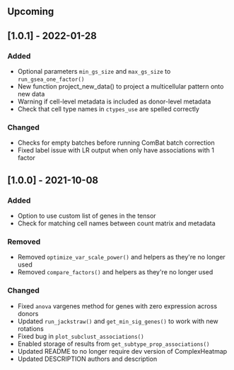 ## Upcoming

## [1.0.1] - 2022-01-28

### Added
- Optional parameters `min_gs_size` and `max_gs_size` to `run_gsea_one_factor()`
- New function project_new_data() to project a multicellular pattern onto new data
- Warning if cell-level metadata is included as donor-level metadata
- Check that cell type names in `ctypes_use` are spelled correctly

### Changed
- Checks for empty batches before running ComBat batch correction
- Fixed label issue with LR output when only have associations with 1 factor

## [1.0.0] - 2021-10-08

### Added
- Option to use custom list of genes in the tensor
- Check for matching cell names between count matrix and metadata

### Removed
- Removed `optimize_var_scale_power()` and helpers as they're no longer used
- Removed `compare_factors()` and helpers as they're no longer used

### Changed
- Fixed `anova` vargenes method for genes with zero expression across donors
- Updated `run_jackstraw()` and `get_min_sig_genes()` to work with new rotations
- Fixed bug in `plot_subclust_associations()`
- Enabled storage of results from `get_subtype_prop_associations()`
- Updated README to no longer require dev version of ComplexHeatmap
- Updated DESCRIPTION authors and description
